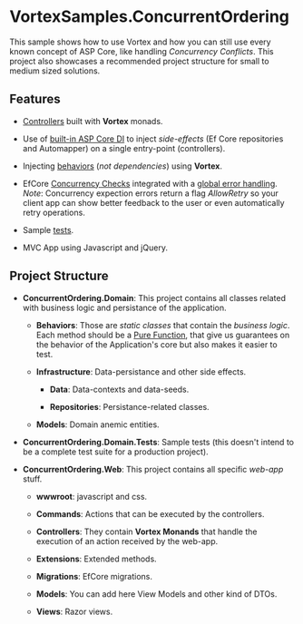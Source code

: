 # VortexSamples.ConcurrentOrdering

This sample shows how to use Vortex and how you can still use every known concept of ASP Core, like handling *Concurrency Conflicts*. This project also showcases a recommended project structure for small to medium sized solutions.

## Features

* [Controllers](https://github.com/equilaterus/VortexSamples.ConcurrentOrdering/tree/master/src/ConcurrentOrdering.Web/Controllers/Api) built with **Vortex** monads.

* Use of [built-in ASP Core DI](https://github.com/equilaterus/VortexSamples.ConcurrentOrdering/blob/master/src/ConcurrentOrdering.Web/Startup.cs) to inject *side-effects* (Ef Core repositories and Automapper) on a single entry-point (controllers).

* Injecting [behaviors](https://github.com/equilaterus/VortexSamples.ConcurrentOrdering/blob/master/src/ConcurrentOrdering.Domain/Behaviors/OrderBehavior.cs) (*not dependencies*) using **Vortex**.

* EfCore [Concurrency Checks](https://github.com/equilaterus/VortexSamples.ConcurrentOrdering/blob/master/src/ConcurrentOrdering.Domain/Models/Product.cs) integrated with a [global error handling](https://github.com/equilaterus/VortexSamples.ConcurrentOrdering/blob/master/src/ConcurrentOrdering.Web/Controllers/HomeController.cs). *Note*: Concurrency expection errors return a flag *AllowRetry* so your client app can show better feedback to the user or even automatically retry operations.

* Sample [tests](https://github.com/equilaterus/VortexSamples.ConcurrentOrdering/tree/master/test/ConcurrentOrdering.Domain.Tests).

* MVC App using Javascript and jQuery.

## Project Structure

* **ConcurrentOrdering.Domain**: This project contains all classes related with business logic and persistance of the application.

  * **Behaviors**: Those are *static classes* that contain the *business logic*. Each method should be a [Pure Function](https://en.wikipedia.org/wiki/Pure_function), that give us guarantees on the behavior of the Application's core but also makes it easier to test.

  * **Infrastructure**: Data-persistance and other side effects.
  
    * **Data**: Data-contexts and data-seeds.
	
	* **Repositories**: Persistance-related classes.

  * **Models**: Domain anemic entities.

* **ConcurrentOrdering.Domain.Tests**: Sample tests (this doesn't intend to be a complete test suite for a production project).

* **ConcurrentOrdering.Web**: This project contains all specific *web-app* stuff.

  * **wwwroot**: javascript and css.

  * **Commands**: Actions that can be executed by the controllers.

  * **Controllers**: They contain **Vortex Monands** that handle the execution of an action received by the web-app.

  * **Extensions**: Extended methods.

  * **Migrations**: EfCore migrations.

  * **Models**: You can add here View Models and other kind of DTOs.

  * **Views**: Razor views.

